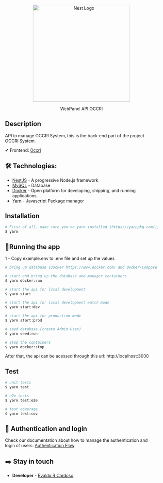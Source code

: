 <p align="center">
  <a href="http://nestjs.com/" target="blank"><img src="https://nestjs.com/img/logo_text.svg" width="320" alt="Nest Logo" /></a>
</p>

[circleci-image]: https://img.shields.io/circleci/build/github/nestjs/nest/master?token=abc123def456
[circleci-url]: https://circleci.com/gh/nestjs/nest

  <p align="center">WebPanel API OCCRI</p>

## Description

API to manage OCCRI System, this is the back-end part of the project OCCRI System.     

✔ Frontend: [Occri](https://github.com/JeanLiima/occri)

## 🛠️ Technologies:

* [NestJS](https://nestjs.com/) - A progressive Node.js framework
* [MySQL](https://www.mysql.com/) - Database
* [Docker](https://www.docker.com/) - Open platform for developing, shipping, and running applications.
* [Yarn](https://yarnpkg.com/) - Javascript Package manager

##  Installation

```bash
# First of all, make sure you've yarn installed (https://yarnpkg.com/), then run:
$ yarn
```

## 🚀Running the app

1 - Copy example.env to .env file and set up the values

```bash
# bring up database (Docker https://www.docker.com/ and Docker-Compose https://docs.docker.com/compose/ are necessary), it will bring the containers with mysql database and phpmyadmin, that can be acessed via browser at http://localhost:8080

# start and bring up the database and manager containers
$ yarn docker:run

# start the api for local development
$ yarn start

# start the api for local development watch mode
$ yarn start:dev

# start the api for production mode
$ yarn start:prod

# seed database (create Admin User)
$ yarn seed:run

# stop the containers
$ yarn docker:stop
```

After that, the api can be acessed through this url: http://localhost:3000

## Test

```bash
# unit tests
$ yarn test

# e2e tests
$ yarn test:e2e

# test coverage
$ yarn test:cov
```

## 🔐 Authentication and login

Check our documentation about how to manage the authentication and login of users: [Authentication Flow](./docs/Authorization.md).


## ✒️ Stay in touch

* **Developer** - [Evaldo R Cardoso](https://evaldorc.com.br)
